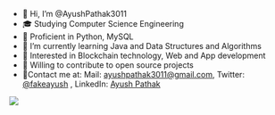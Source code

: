 - 👋 Hi, I’m @AyushPathak3011
- 🎓 Studying Computer Science Engineering 
- 🌱 Proficient in Python, MySQL
- 🌱 I’m currently learning Java and Data Structures and Algorithms
- 🌱 Interested in Blockchain technology, Web and App development
- 🌱 Willing to contribute to open source projects
- 🌱Contact me at: Mail: ayushpathak3011@gmail.com, Twitter: [@fakeayush](https://twitter.com/fakeayush)
, LinkedIn: [Ayush Pathak](https://www.linkedin.com/in/ayushpathak-/)

<img src="https://github-readme-stats.vercel.app/api?username=AyushPathak3011&&show_icons=true&title_color=ffffff&icon_color=bb2acf&text_color=daf7dc&bg_color=151515">
<!---
AyushPathak3011/AyushPathak3011 is a ✨ special ✨ repository because its `README.md` (this file) appears on your GitHub profile.
You can click the Preview link to take a look at your changes.
--->
